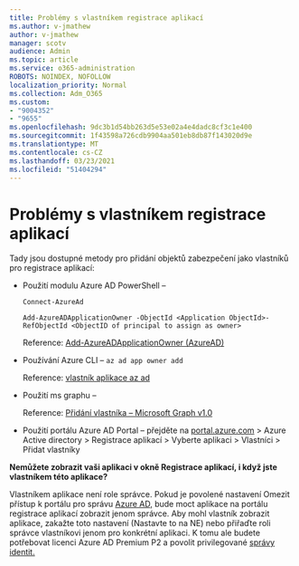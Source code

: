 ```yaml
---
title: Problémy s vlastníkem registrace aplikací
ms.author: v-jmathew
author: v-jmathew
manager: scotv
audience: Admin
ms.topic: article
ms.service: o365-administration
ROBOTS: NOINDEX, NOFOLLOW
localization_priority: Normal
ms.collection: Adm_O365
ms.custom:
- "9004352"
- "9655"
ms.openlocfilehash: 9dc3b1d54bb263d5e53e02a4e4dadc8cf3c1e400
ms.sourcegitcommit: 1f43598a726cdb9904aa501eb8db87f143020d9e
ms.translationtype: MT
ms.contentlocale: cs-CZ
ms.lasthandoff: 03/23/2021
ms.locfileid: "51404294"
---
```

# <a name="app-registration-owner-issues"></a>Problémy s vlastníkem registrace aplikací

Tady jsou dostupné metody pro přidání objektů zabezpečení jako vlastníků pro registrace aplikací:

- Použití modulu Azure AD PowerShell –

    `Connect-AzureAd`

    `Add-AzureADApplicationOwner -ObjectId <Application ObjectId>-RefObjectId <ObjectID of principal to assign as owner>`

    Reference: [Add-AzureADApplicationOwner (AzureAD)](https://docs.microsoft.com/powershell/module/azuread/add-azureadapplicationowner)
- Používání Azure CLI – `az ad app owner add`

    Reference: [vlastník aplikace az ad](https://docs.microsoft.com/cli/azure/ad/app/owner)
- Použití ms graphu –

    Reference: [Přidání vlastníka – Microsoft Graph v1.0](https://docs.microsoft.com/graph/api/application-post-owners)
- Použití portálu Azure AD Portal – přejděte na [portal.azure.com](https://portal.azure.com/) > Azure Active directory > Registrace aplikací > Vyberte aplikaci > Vlastníci > Přidat vlastníky

**Nemůžete zobrazit vaši aplikaci v okně Registrace aplikací, i když jste vlastníkem této aplikace?**

Vlastníkem aplikace není role správce. Pokud je povolené nastavení Omezit přístup k portálu pro správu [Azure AD,](https://docs.microsoft.com/azure/active-directory/fundamentals/users-default-permissions) bude moct aplikace na portálu registrace aplikací zobrazit jenom správce. Aby mohl vlastník zobrazit aplikace, zakažte toto nastavení (Nastavte to na NE) nebo přiřaďte roli správce vlastníkovi jenom pro konkrétní aplikaci. K tomu ale budete potřebovat licenci Azure AD Premium P2 a povolit privilegované [správy identit.](https://docs.microsoft.com/azure/active-directory/privileged-identity-management/pim-configure)
